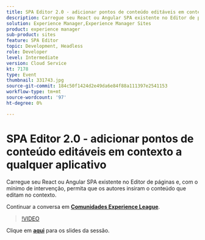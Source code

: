 ```yaml
---
title: SPA Editor 2.0 - adicionar pontos de conteúdo editáveis em contexto a qualquer aplicativo
description: Carregue seu React ou Angular SPA existente no Editor de páginas e, com o mínimo de intervenção, permita que os autores insiram o conteúdo que editam no contexto. Esta sessão foi entregue como parte do evento Conteúdo do Adobe Developers Live.
solution: Experience Manager,Experience Manager Sites
product: experience manager
sub-product: sites
feature: SPA Editor
topic: Development, Headless
role: Developer
level: Intermediate
version: Cloud Service
kt: 7178
type: Event
thumbnail: 331743.jpg
source-git-commit: 184c50f1424d2e49da6e84f88a111397e2541153
workflow-type: tm+mt
source-wordcount: '97'
ht-degree: 0%

---
```



# SPA Editor 2.0 - adicionar pontos de conteúdo editáveis em contexto a qualquer aplicativo

Carregue seu React ou Angular SPA existente no Editor de páginas e, com o mínimo de intervenção, permita que os autores insiram o conteúdo que editam no contexto.

Continuar a conversa em **[Comunidades Experience League](http://adobe.ly/36Yd3v6)**.

>[!VIDEO](https://video.tv.adobe.com/v/331743/?quality=12&learn=on&hidetitle=true)

Clique em **[aqui](/help/adobe-developers-live/assets/spa-editor-2-0.pdf)** para os slides da sessão.
